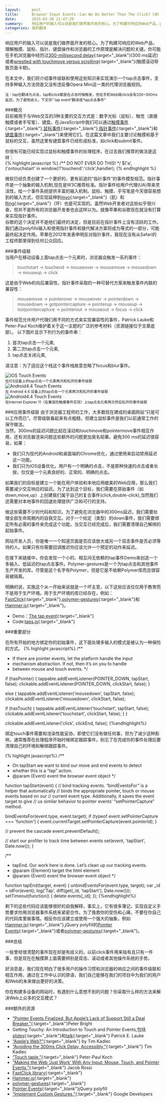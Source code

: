 ```yaml
---
layout:     post
title:      Browser Input Events：Can We Do Better Than The Click?（译）
date:       2015-03-30 21:47:29
summary:    响应用户的输入可以说是我们做界面开发的核心。为了构建可响应的Web产品，g关键是理解触摸、鼠标、指针、键盘操作和浏览器的工作原理是。你可能在手机浏览器中经历过300 ms的延迟或者通过触摸来滚动带来的不爽。在本文中，我们将介绍事件级联和使用这些知识来实现演示一个点击事件，支持许多输入方法但是又没有违反像Opera Mini这一类的代理浏览器规则。    
categories: 我的翻译
---
```


响应用户的输入可以说是我们做界面开发的核心。为了构建可响应的Web产品，理解触摸、鼠标、指针、键盘操作和浏览器的工作原理是解决问题的关键。你可能在手机浏览器中经历过[300-millisecond delay](http://ionicframework.com/blog/hybrid-apps-and-the-curse-of-the-300ms-delay/){:target="_blank"}(300 ms延迟)或者[wrestled with touchmove versus scrolling](https://docs.google.com/document/d/12k_LL_Ot9GjF8zGWP9eI_3IMbSizD72susba0frg44Y/){:target="_blank"}(触摸滚动导致页面卡顿)。  

在本文中，我们将介绍事件级联和使用这些知识来实现演示一个tap点击事件，支持多种输入方法但是又没有违反像Opera Mini这一类的代理浏览器规则。

<small>注：tap也翻译为点击，tap和click都是在点击时候触发，但在手机Web端click会有200~300ms延迟，为了避免歧义，下文将” tap event“翻译成“tap点击事件“</small>

###概况  
目前被用于与Web交互的3种主要的交互方式是：数字光标（鼠标）、触觉（直接触摸或者手写笔）、键盘。在JavaScript中我们可以通过[触摸事件](http://www.w3.org/TR/touch-events/){:target="_blank"},[鼠标事件](http://www.w3.org/TR/DOM-Level-2-Events/events.html#Events-eventgroupings-mouseevents){:target="_blank"},[指针事件](http://www.w3.org/TR/pointerevents/){:target="_blank"}和[键盘事件](http://www.w3.org/TR/2014/WD-DOM-Level-3-Events-20140925/#keys){:target="_blank"}来使用它们。在这篇文章中我们主要讨论触摸和基于鼠标的交互，虽然这里有键盘事件已经形成标准，如click和submit事件。

你很有可能已经实现过鼠标和触摸事件的处理程序，在过去我们推荐的做法是这样：  
{% highlight javascript %}
/** DO NOT EVER DO THIS! */
$('a', ('ontouchstart' in window)?'touchend':'click',handler);
{% endhighlight %}

微软已经负责创建了一个更好的，更有前途的“指针事件”的事件模型规范。指针事件是一个抽象的输入机制,现在是W3C推荐标准。指针事件给用户代理(UA)带来灵活性，给一个事件系统提供丰富的输入机制。鼠标、触摸、手写笔是今天很容易想到的输入方式，但实现延伸到[myo](https://www.thalmic.com/en/myo/){:target="_blank"}（肌）和[Ring](http://logbar.jp/ring/en/){:target="_blank"}（环）也是可实现的。虽然Web开发者对这些似乎很兴奋，但并不是所有的浏览器开发者也会这样以为。就像苹果和谷歌现在就没有打算来实现指针事件。  
谷歌的这个决定并不是他们最终的决定，但是目前在指针事件上没有活跃的工作。我们通过polyfills输入和使用指针事件和替代解决方案将成为等式的一部分，可能最终起决定作用。苹果在2012年发表申明反对指针事件，我现在没有从Safari的工程师那里得到任何公众回应。

###事件级联  
当用户在移动设备上面tap点击一个元素时，浏览器会触发一系列事件：  
 
 > touchstart → touchend → mouseover → mousemove → mousedown → mouseup → click

这是由于Web的向后兼容性，指针事件采取的一种可替代方案来触发事件内联的兼容性：   
 
 > mousemove → pointerover → mouseover → pointerdown → mousedown → gotpointercapture → pointerup → mouseup → lostpointercapture → pointerout → mouseout → focus → click

 事件规范允许用户代理们用不同的方式来实现兼容性的事件，Patrick Lauke和Peter-Paul Koch维护着关于这一主题的广泛的参考材料（资源链接位于文章底部）。
 以下图片显示下列行为的事件串：

  1. 首次tap点击一个元素,
  2. 第二次tap点击一个元素,
  3. tap点击关闭元素,

请注意：为了适应这个栈这个事件栈故意忽略了focus和blur事件。

![IOS Touch Events](http://tw93.github.io/images/01-ios-opt-small.png)     
<small>在IOS设备上的tap点击一个元素两次和松开的事件级联</small>
<br>
![Android4.4 Touch Events](http://tw93.github.io/images/02-android-opt-small.png)   
<small>在 Android 4.4 设备上的tap点击一个元素两次和松开的事件级联</small>
<br>
![Android4.4 Touch Events](http://tw93.github.io/images/03-pointer-opt-small.png)    
<small>在Internet Explorer 11（在兼容的触摸事件实现）上tap点击元素两次然后松开的事件级联</small>


###应用事件级联
由于浏览器工程师的工作，大多数现在建成的桌面网站“只是可以工作而已”。尽管级联看起来有点粗糙，但建立鼠标事件是我们以前通常工作的保守做法。  
当然，300ms的延迟问题比起在滚动和touchmove和pointermove事件相互作用，还有浏览器渲染问题这些额外的问题更加臭名昭著。避免300 ms的延迟很容易，如果：
 
 - 我们只为现代的Android和桌面端的Chrome优化，通过使用<meta name="viewport" content="width=device-width">来启动禁用延迟这一功能。
 - 我们只为IOS设备优化，用户有一个明确的点击，不是那种快速的点击或者长按，仅仅是一个元素良好的、正常的、明确的点击。

如果我们的目标是建立一个能在用户体验和本地应用媲美的Web应用，那么我们需要减少交互响应的延迟。为了达到这个目标，我们需要在原始事件（如down,move,up）上创建我们属于自己的复合事件(click,double-click),当然我们还需要对本地事件的回退处理提供广泛和可行的支持。

做这些需要不少的代码和知识。为了避免在浏览器中的300ms延迟，我们需要处理全部生命周期内的自我交互。对于一个给定｛类型｝的down事件，我们需要绑定所有必需的事件来完成这个功能，当交互已经完成后，我们需要清理自己解绑的起始事件。

网站开发人员，你是唯一一个知道页面是否应该放大或另一个双击事件是否必须等待的人。如果只有你需要回调推迟你应该允许一个预定的动作来延迟。

在接下来链接中，你会发现一个小的、相互间无依赖的tap事件Demo来创造一个多输入、低延迟的tap点击事件。Polymer-gestures是一个为tap点击和其他事件生产开发的库。尽管是这个名字有Polymer，但是它是不依赖Polymer库而且很容易被隔离。
 
明确的说，实施这个从一开始来说就是一个坏主意，以下这些应该仅仅用于教育而不是用于生产环境。用于生产环境的库已经存在，例如：[ FastClick](https://github.com/ftlabs/fastclick/){:target="_blank"},[polymer-gestures](https://github.com/Polymer/polymer-gestures){:target="_blank"}和[Hammer.js](http://hammerjs.github.io/){:target="_blank"}。

 - Demo：[The tap event](https://github.com/Skookum/smashing-input-events/blob/gh-pages/taps.html){:target="_blank"}
 - Code:[taps.js](https://github.com/Skookum/smashing-input-events/blob/gh-pages/taps.js#L1){:target="_blank"}

###重要部分

在所有开始的地方绑定你的初始事件，这下面处理多输入的模式是被认为一种保险的方式。
{% highlight javascript%}
/**
 * If there are pointer events, let the platform handle the input 
 * mechanism abstraction. If not, then it’s on you to handle 
 * between mouse and touch events.
 */

if (hasPointer) {
  tappable.addEventListener(POINTER_DOWN, tapStart, false);
  clickable.addEventListener(POINTER_DOWN, clickStart, false);
}

else {
  tappable.addEventListener('mousedown', tapStart, false);
  clickable.addEventListener('mousedown', clickStart, false);

  if (hasTouch) {
    tappable.addEventListener('touchstart', tapStart, false);
    clickable.addEventListener('touchstart', clickStart, false);
  }
}

clickable.addEventListener('click', clickEnd, false);
{%endhighlight%}

绑定touch事件需要和渲染性能妥协，即使它们没有做任何事，但为了减少这种影响，通常推荐在处理程序开始时候绑定跟踪事件。别忘了在完成你的事件处理后要清理自己的环境和解绑跟踪事件。

{% highlight javascript%}
/**
 * On tapStart we want to bind our move and end events to detect 
 * whether this is a “tap” action.
 * @param {Event} event the browser event object
 */

function tapStart(event) {
  // bind tracking events. “bindEventsFor” is a helper that automatically 
  // binds the appropriate pointer, touch or mouse events based on our 
  // current event type. Additionally, it saves the event target to give 
  // us similar behavior to pointer events’ “setPointerCapture” method.

  bindEventsFor(event.type, event.target);
  if (typeof event.setPointerCapture === 'function') {
    event.currentTarget.setPointerCapture(event.pointerId);
  }

  // prevent the cascade
  event.preventDefault();
  
  // start our profiler to track time between events
  set(event, 'tapStart', Date.now());
}

/**
 * tapEnd. Our work here is done. Let’s clean up our tracking events.
 * @param {Element} target the html element
 * @param {Event} event the browser event object
 */

function tapEnd(target, event) {
  unbindEventsFor(event.type, target);
  var _id = idFor(event);
  log('Tap', diff(get(_id, 'tapStart'), Date.now()));
  setTimeout(function() {
    delete events[_id];
  });
{%endhighlight%}

剩下的这些代码应该能够很好的自我解释，事实上，它有很多簿记，实现自定义手势要求你用浏览器事件系统来紧密合作。为了挽救你的受伤和心痛，不要在你自己的代码库里做事情。相反你应该建立或使用一个强大的抽象，例如[Hammer.js](http://hammerjs.github.io/){:target="_blank"},jQuery polyfill的[Pointer Events](https://github.com/jquery/PEP){:target="_blank"}或者[polymer-gestures](https://github.com/Polymer/polymer-gestures){:target="_blank"}。

###总结

一些曾经很清楚的事件现在却是有歧义的，以前click事件用来指有且只有一件事，但是现在在触摸屏上面需要辨别是双击、滚动或者其他操作系统的手势。

好消息是，我们现在明白了很多用户的操作习惯和浏览器的响应之间的事件级联和相互作用，通过在工作中认识的原语，我们自己能够在我们的项目中为我们的用户和Web的未来做出更好的决策。

你在构建多设备的网站时，有遇到什么意想不到的问题？你采取什么样的方法来解决Web上众多的交互模式？

###额外的资源

 - [“Pointer Events Finalized, But Apple’s Lack of Support Still a Deal Breaker,”](http://arstechnica.com/information-technology/2015/02/pointer-events-finalized-but-apples-lack-of-support-still-a-deal-breaker/){:target="_blank"}Peter Bright
 - Getting Touchy: An Introduction to Touch and Pointer Events,包括[slides](http://patrickhlauke.github.io/getting-touchy-presentation/){:target="_blank"}和[talk](https://www.youtube.com/watch?v=QYLC8o3U_XY){:target="_blank"} Patrick E. Lauke
 - [“Apple’s Web?”](http://timkadlec.com/2015/02/apples-web/){:target="_blank"} by Tim Kadlec
 - [“Avoiding the 300ms Click Delay, Accessibly,”](http://timkadlec.com/2013/11/Avoiding-the-300ms-click-delay-accessibly/){:target="_blank"} Tim Kadlec
 - [“Touch taple,”](http://www.quirksmode.org/mobile/tapleTouch.html){:target="_blank"} Peter-Paul Koch
 - [“Making the Web ‘Just Work’ With Any Input: Mouse, Touch, and Pointer Events,”](http://blogs.msdn.com/b/ie/archive/2014/09/05/making-the-web-just-work-with-any-input.aspx){:target="_blank"} Jacob Rossi
 - [FastClick library](https://github.com/ftlabs/fastclick){:target="_blank"}
 - [Hammer.js](http://hammerjs.github.io/){:target="_blank"}
 - [polymer-gestures](https://github.com/Polymer/polymer-gestures){:target="_blank"}
 - [Pointer Events](https://github.com/jquery/PEP){:target="_blank"}jQuery polyfill
 - [“Implement Custom Gestures,”](https://developers.google.com/web/fundamentals/input/touch/touchevents/){:target="_blank"} Google Developers